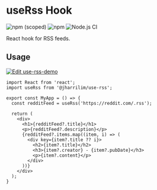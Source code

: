 # useRss Hook

![npm (scoped)](https://img.shields.io/npm/v/@jharrilim/use-rss?style=flat-square)
![npm](https://img.shields.io/npm/dt/@jharrilim/use-rss?style=flat-square)
![Node.js CI](https://github.com/jharrilim/use-rss/workflows/Node.js%20CI/badge.svg)

React hook for RSS feeds.

## Usage

[![Edit use-rss-demo](https://codesandbox.io/static/img/play-codesandbox.svg)](https://codesandbox.io/s/use-rss-demo-2eqdg?fontsize=14&hidenavigation=1&theme=dark)

```tsx
import React from 'react';
import useRss from '@jharrilim/use-rss';

export const MyApp = () => {
  const redditFeed = useRss('https://reddit.com/.rss');

  return (
    <div>
      <h1>{redditFeed?.title}</h1>
      <p>{redditFeed?.description}</p>
      {redditFeed?.items.map((item, i) => (
        <div key={item?.title ?? i}>
          <h2>{item?.title}</h2>
          <h3>{item?.creator} - {item?.pubDate}</h3>
          <p>{item?.content}</p>
        </div>
      ))}
    </div>
  );
}
```